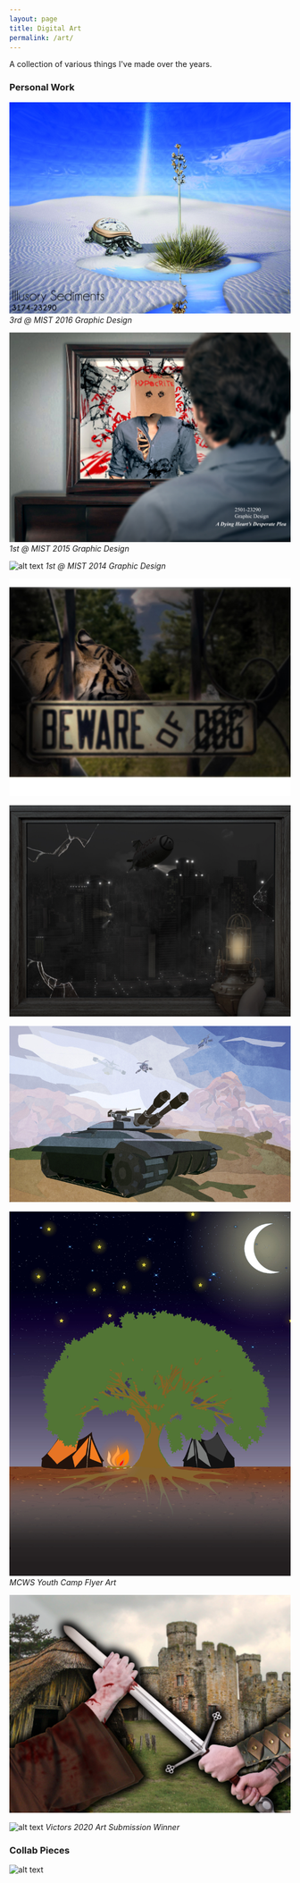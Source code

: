 ```yaml
---
layout: page
title: Digital Art
permalink: /art/
---
```


A collection of various things I've made over the years.
### Personal Work
![alt text](/assets/art/turtle.jpg)
*3rd @ MIST 2016 Graphic Design*


![alt text](/assets/art/mirror.jpg)
*1st @ MIST 2015 Graphic Design*


![alt text](/assets/art/street.jpg)
*1st @ MIST 2014 Graphic Design*


![alt text](/assets/art/fence.jpg)


![alt text](/assets/art/orwell.jpg)


![alt text](/assets/art/tank.jpg)


![alt text](/assets/art/tree.jpg)
*MCWS Youth Camp Flyer Art*


![alt text](/assets/art/war.jpg)


![alt text](/assets/art/wolverine.jpg)
*Victors 2020 Art Submission Winner*


### Collab Pieces
![alt text](/assets/art/shirt.jpg)
